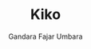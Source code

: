 ---
title: "Kiko"
github: https://github.com/gfjaru/Kiko
demo: https://kiko.gfjaru.com
author: Gandara Fajar Umbara
ssg:
  - Jekyll
cms:
  - No Cms
---